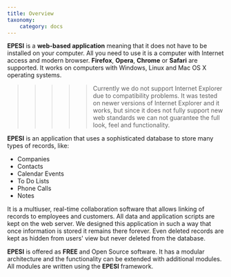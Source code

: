 ```yaml
---
title: Overview
taxonomy:
    category: docs
---
```


**EPESI** is a **web-based application** meaning that it does not have to be installed on your computer. All you need to use it is a computer with Internet access and modern browser. **Firefox**, **Opera**, **Chrome** or **Safari** are supported. It works on computers with Windows, Linux and Mac OS X operating systems. 

>>>>>Currently we do not support Internet Explorer due to compatibility problems. It was tested on newer versions of Internet Explorer and it works, but since it does not fully support new web standards we can not guarantee the full look, feel and functionality.

**EPESI** is an application that uses a sophisticated database to store many types of records, like:

- Companies
- Contacts
- Calendar Events
- To Do Lists
- Phone Calls
- Notes

It is a multiuser, real-time collaboration software that allows linking of records to employees and customers. All data and application scripts are kept on the web server. We designed this application in such a way that once information is stored it remains there forever. Even deleted records are kept as hidden from users' view but never deleted from the database.

**EPESI** is offered as **FREE** and Open Source software. It has a modular architecture and the functionality can be extended with additional modules. All modules are written using the **EPESI** framework.